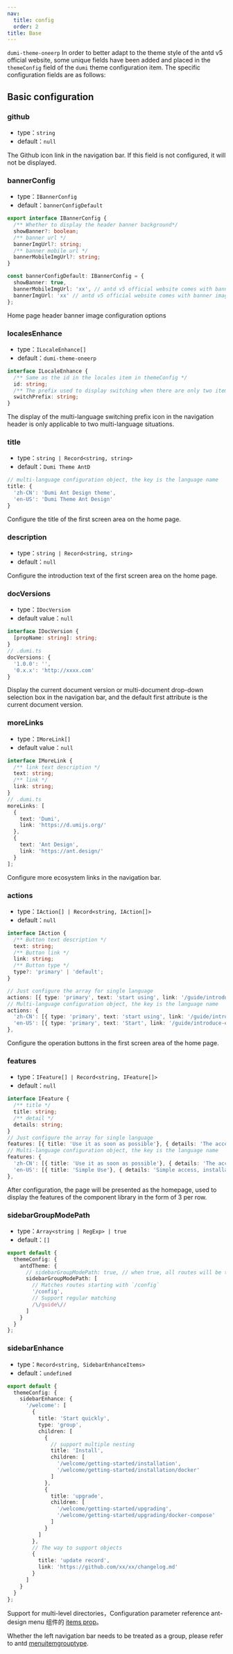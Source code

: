 ```yaml
---
nav:
  title: config
  order: 2
title: Base
---
```


`dumi-theme-oneerp` In order to better adapt to the theme style of the antd v5 official website, some unique fields have been added and placed in the `themeConfig` field of the `dumi` theme configuration item. The specific configuration fields are as follows:

## Basic configuration

### github

- type：`string`
- default：`null`

The Github icon link in the navigation bar. If this field is not configured, it will not be displayed.

### bannerConfig

- type：`IBannerConfig`
- default：`bannerConfigDefault`

```ts
export interface IBannerConfig {
  /** Whether to display the header banner background*/
  showBanner?: boolean;
  /** banner url */
  bannerImgUrl?: string;
  /** banner mobile url */
  bannerMobileImgUrl?: string;
}

const bannerConfigDefault: IBannerConfig = {
  showBanner: true,
  bannerMobileImgUrl: 'xx', // antd v5 official website comes with banner image
  bannerImgUrl: 'xx' // antd v5 official website comes with banner image
};
```

Home page header banner image configuration options

### localesEnhance

- type：`ILocaleEnhance[]`
- default：`dumi-theme-oneerp`

```ts
interface ILocaleEnhance {
  /** Same as the id in the locales item in themeConfig */
  id: string;
  /** The prefix used to display switching when there are only two items in multiple languages */
  switchPrefix: string;
}
```

The display of the multi-language switching prefix icon in the navigation header is only applicable to two multi-language situations.

### title

- type：`string | Record<string, string>`
- default：`Dumi Theme AntD`

```ts
// multi-language configuration object, the key is the language name
title: {
  'zh-CN': 'Dumi Ant Design theme',
  'en-US': 'Dumi Theme Ant Design'
}
```

Configure the title of the first screen area on the home page.

### description

- type：`string | Record<string, string>`
- default：`null`

Configure the introduction text of the first screen area on the home page.

### docVersions

- type：`IDocVersion`
- default value：`null`

```ts
interface IDocVersion {
  [propName: string]: string;
}
// .dumi.ts
docVersions: {
  '1.0.0': '',
  '0.x.x': 'http://xxxx.com'
}
```

Display the current document version or multi-document drop-down selection box in the navigation bar, and the default first attribute is the current document version.

### moreLinks

- type：`IMoreLink[]`
- default value：`null`

```ts
interface IMoreLink {
  /** link text description */
  text: string;
  /** link */
  link: string;
}
// .dumi.ts
moreLinks: [
  {
    text: 'Dumi',
    link: 'https://d.umijs.org/'
  },
  {
    text: 'Ant Design',
    link: 'https://ant.design/'
  }
];
```

Configure more ecosystem links in the navigation bar.

### actions

- type：`IAction[] | Record<string, IAction[]>`
- default：`null`

```ts
interface IAction {
  /** Button text description */
  text: string;
  /** Button link */
  link: string;
  /** Button type */
  type?: 'primary' | 'default';
}

// Just configure the array for single language
actions: [{ type: 'primary', text: 'start using', link: '/guide/introduce' }]
// Multi-language configuration object, the key is the language name
actions: {
  'zh-CN': [{ type: 'primary', text: 'start using', link: '/guide/introduce' }],
  'en-US': [{ type: 'primary', text: 'Start', link: '/guide/introduce-en' }],
},
```

Configure the operation buttons in the first screen area of the home page.

### features

- type：`IFeature[] | Record<string, IFeature[]>`
- default：`null`

```ts
interface IFeature {
  /** title */
  title: string;
  /** detail */
  details: string;
}
// Just configure the array for single language
features: [{ title: 'Use it as soon as possible'}, { details: 'The access is simple. Even if the installation is used, it is fully integrated into the Ant Design 5.0 style.'}]
// Multi-language configuration object, the key is the language name
features: {
  'zh-CN': [{ title: 'Use it as soon as possible'}, { details: 'The access is simple. Even if the installation is used, it is fully integrated into the Ant Design 5.0 style.'}],
  'en-US': [{ title: 'Simple Use'}, { details: 'Simple access, installation and use, fully integrated into Ant Design 5.0 style.'}],
},
```

After configuration, the page will be presented as the homepage, used to display the features of the component library in the form of 3 per row.

### sidebarGroupModePath

- type：`Array<string | RegExp> | true`
- default：`[]`

```ts
export default {
  themeConfig: {
    antdTheme: {
      // sidebarGroupModePath: true, // when true, all routes will be treated as a group
      sidebarGroupModePath: [
        // Matches routes starting with `/config`
        '/config',
        // Support regular matching
        /\/guide\//
      ]
    }
  }
};
```

### sidebarEnhance

- type：`Record<string, SidebarEnhanceItems>`
- default：`undefined`

```ts
export default {
  themeConfig: {
    sidebarEnhance: {
      '/welcome': [
        {
          title: 'Start quickly',
          type: 'group',
          children: [
            {
              // support multiple nesting
              title: 'Install',
              children: [
                '/welcome/getting-started/installation',
                '/welcome/getting-started/installation/docker'
              ]
            },
            {
              title: 'upgrade',
              children: [
                '/welcome/getting-started/upgrading',
                '/welcome/getting-started/upgrading/docker-compose'
              ]
            }
          ]
        },
        // The way to support objects
        {
          title: 'update record',
          link: 'https://github.com/xx/xx/changelog.md'
        }
      ]
    }
  }
};
```

Support for multi-level directories，Configuration parameter reference ant-design menu 组件的 [items prop](https://ant.design/components/menu-cn#itemtype)。

Whether the left navigation bar needs to be treated as a group, please refer to antd [menuitemgrouptype][antd-menuitemgrouptype-url].

[antd-menuitemgrouptype-url]: https://ant.design/components/menu-cn#menuitemgrouptype
